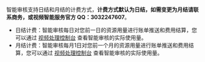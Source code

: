 
智能审核支持日结和月结的计费方式，**计费方式默认为日结，如需变更为月结请联系商务，或视频智能服务官方 QQ：3032247607**。

- 日结计费：智能审核每日对您前一日的资源用量进行账单推送和费用结算，您可以通过 [视频处理控制台](https://console.cloud.tencent.com/mps) 查看智能审核的实际使用量。
- 月结计费：智能审核每月1日对您前一个月的资源用量进行账单推送和费用结算，您可以通过 [视频处理控制台](https://console.cloud.tencent.com/mps) 查看智能审核的实际使用量。
     

 
